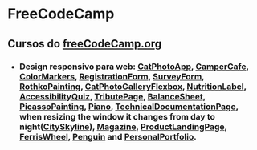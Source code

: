 # FreeCodeCamp
## Cursos do [freeCodeCamp.org](https://www.freecodecamp.org/)

* ### Design responsivo para web: [CatPhotoApp](https://katiajtartari.github.io/FreeCodeCamp/CatPhotoApp/), [CamperCafe](https://katiajtartari.github.io/FreeCodeCamp/CamperCafe/), [ColorMarkers](https://katiajtartari.github.io/FreeCodeCamp/ColorMarkers/), [RegistrationForm](https://katiajtartari.github.io/FreeCodeCamp/RegistrationForm/), [SurveyForm](https://katiajtartari.github.io/FreeCodeCamp/SurveyForm/), [RothkoPainting](https://katiajtartari.github.io/FreeCodeCamp/RothkoPainting/), [CatPhotoGalleryFlexbox](https://katiajtartari.github.io/FreeCodeCamp/CatPhotoGalleryFlexbox/), [NutritionLabel](https://katiajtartari.github.io/FreeCodeCamp/NutritionLabel/), [AccessibilityQuiz](https://katiajtartari.github.io/FreeCodeCamp/AccessibilityQuiz/), [TributePage](https://katiajtartari.github.io/FreeCodeCamp/TributePage/), [BalanceSheet](https://katiajtartari.github.io/FreeCodeCamp/BalanceSheet/), [PicassoPainting](https://katiajtartari.github.io/FreeCodeCamp/PicassoPainting/), [Piano](https://katiajtartari.github.io/FreeCodeCamp/Piano/), [TechnicalDocumentationPage](https://katiajtartari.github.io/FreeCodeCamp/TechnicalDocumentationPage/), when resizing the window it changes from day to night([CitySkyline](https://katiajtartari.github.io/FreeCodeCamp/CitySkyline/)), [Magazine](https://katiajtartari.github.io/FreeCodeCamp/Magazine/), [ProductLandingPage](https://katiajtartari.github.io/FreeCodeCamp/ProductLandingPage/), [FerrisWheel](https://katiajtartari.github.io/FreeCodeCamp/FerrisWheel/), [Penguin](https://katiajtartari.github.io/FreeCodeCamp/Penguin/) and [PersonalPortfolio](https://katiajtartari.github.io/FreeCodeCamp/PersonalPortfolio/).

